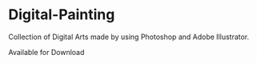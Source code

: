 # Digital-Painting

Collection of Digital Arts made by using Photoshop and Adobe Illustrator.

Available for Download
